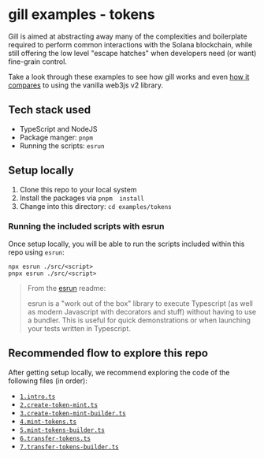 # gill examples - tokens

Gill is aimed at abstracting away many of the complexities and boilerplate
required to perform common interactions with the Solana blockchain, while still
offering the low level "escape hatches" when developers need (or want)
fine-grain control.

Take a look through these examples to see how gill works and even
[how it compares](../get-started/README.md#comparison-of-gill-vs-web3js-v2) to
using the vanilla web3js v2 library.

## Tech stack used

- TypeScript and NodeJS
- Package manger: `pnpm`
- Running the scripts: `esrun`

## Setup locally

1. Clone this repo to your local system
2. Install the packages via `pnpm  install`
3. Change into this directory: `cd examples/tokens`

### Running the included scripts with esrun

Once setup locally, you will be able to run the scripts included within this
repo using `esrun`:

```shell
npx esrun ./src/<script>
pnpx esrun ./src/<script>
```

> From the [esrun](https://www.npmjs.com/package/esrun) readme:
>
> esrun is a "work out of the box" library to execute Typescript (as well as
> modern Javascript with decorators and stuff) without having to use a bundler.
> This is useful for quick demonstrations or when launching your tests written
> in Typescript.

## Recommended flow to explore this repo

After getting setup locally, we recommend exploring the code of the following
files (in order):

- [`1.intro.ts`](./src/1.intro.ts)
- [`2.create-token-mint.ts`](./src/2.create-token-mint.ts)
- [`3.create-token-mint-builder.ts`](./src/3.create-token-mint-builder.ts)
- [`4.mint-tokens.ts`](./src/4.mint-tokens.ts)
- [`5.mint-tokens-builder.ts`](./src/5.mint-tokens-builder.ts)
- [`6.transfer-tokens.ts`](./src/6.transfer-tokens.ts)
- [`7.transfer-tokens-builder.ts`](./src/7.transfer-tokens-builder.ts)
